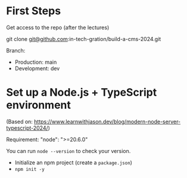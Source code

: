 # First Steps

Get access to the repo (after the lectures)

git clone git@github.com:in-tech-gration/build-a-cms-2024.git

Branch:
  - Production: main
  - Development: dev

# Set up a Node.js + TypeScript environment

(Based on: https://www.learnwithjason.dev/blog/modern-node-server-typescript-2024/)

Requirement: "node": ">=20.6.0"

You can run `node --version` to check your version.

- Initialize an npm project (create a `package.json`)
- `npm init -y`